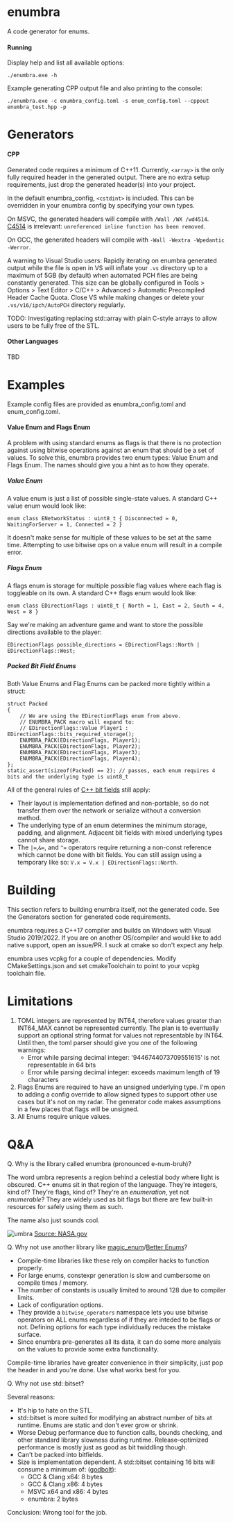 # enumbra
A code generator for enums.

#### Running
Display help and list all available options:

`./enumbra.exe -h`

Example generating CPP output file and also printing to the console:

`./enumbra.exe -c enumbra_config.toml -s enum_config.toml --cppout enumbra_test.hpp -p`

# Generators

#### CPP
Generated code requires a minimum of C++11. 
Currently, `<array>` is the only fully required header in the generated output. 
There are no extra setup requirements, just drop the generated header(s) into your project.

In the default enumbra_config, `<cstdint>` is included. This can be overridden in your enumbra config by specifying your own types.

On MSVC, the generated headers will compile with `/Wall /WX /wd4514`.
[C4514](https://docs.microsoft.com/en-us/cpp/error-messages/compiler-warnings/compiler-warning-level-4-c4514) is irrelevant: `unreferenced inline function has been removed`.

On GCC, the generated headers will compile with `-Wall -Wextra -Wpedantic -Werror`.

A warning to Visual Studio users: Rapidly iterating on enumbra generated output while the file is open in VS will inflate your `.vs` directory up to a maximum of 5GB (by default) when automated PCH files are being constantly generated. This size can be globally configured in Tools > Options > Text Editor > C/C++ > Advanced > Automatic Precompiled Header Cache Quota.
Close VS while making changes or delete your `.vs/v16/ipch/AutoPCH` directory regularly.

TODO: Investigating replacing std::array with plain C-style arrays to allow users to be fully free of the STL.

#### Other Languages
TBD

# Examples
Example config files are provided as enumbra_config.toml and enum_config.toml.

#### Value Enum and Flags Enum
A problem with using standard enums as flags is that there is no protection against using bitwise operations against an enum that should be a set of values. 
To solve this, enumbra provides two enum types: Value Enum and Flags Enum. The names should give you a hint as to how they operate.

##### Value Enum
A value enum is just a list of possible single-state values.
A standard C++ value enum would look like: 

`enum class ENetworkStatus : uint8_t { Disconnected = 0, WaitingForServer = 1, Connected = 2 }`

It doesn't make sense for multiple of these values to be set at the same time. Attempting to use bitwise ops on a value enum will result in a compile error.

##### Flags Enum
A flags enum is storage for multiple possible flag values where each flag is toggleable on its own. 
A standard C++ flags enum would look like: 

`enum class EDirectionFlags : uint8_t { North = 1, East = 2, South = 4, West = 8 }`

Say we're making an adventure game and want to store the possible directions available to the player:
```
EDirectionFlags possible_directions = EDirectionFlags::North | EDirectionFlags::West;
```

##### Packed Bit Field Enums
Both Value Enums and Flag Enums can be packed more tightly within a struct:

```
struct Packed
{
    // We are using the EDirectionFlags enum from above.
    // ENUMBRA_PACK macro will expand to:
    // EDirectionFlags::Value Player1 : EDirectionFlags::bits_required_storage();
    ENUMBRA_PACK(EDirectionFlags, Player1);
    ENUMBRA_PACK(EDirectionFlags, Player2);
    ENUMBRA_PACK(EDirectionFlags, Player3);
    ENUMBRA_PACK(EDirectionFlags, Player4);
};
static_assert(sizeof(Packed) == 2); // passes, each enum requires 4 bits and the underlying type is uint8_t
```

All of the general rules of [C++ bit fields](https://en.cppreference.com/w/cpp/language/bit_field) still apply:
* Their layout is implementation defined and non-portable, so do not transfer them over the network or serialize without a conversion method.
* The underlying type of an enum determines the minimum storage, padding, and alignment. Adjacent bit fields with mixed underlying types cannot share storage.
* The `|=`,`&=`, and `^=` operators require returning a non-const reference which cannot be done with bit fields. You can still assign using a temporary like so: `V.x = V.x | EDirectionFlags::North`.

# Building
This section refers to building enumbra itself, not the generated code. See the Generators section for generated code requirements.

enumbra requires a C++17 compiler and builds on Windows with Visual Studio 2019/2022. 
If you are on another OS/compiler and would like to add native support, open an issue/PR. I suck at cmake so don't expect any help.

enumbra uses vcpkg for a couple of dependencies. Modify CMakeSettings.json and set cmakeToolchain to point to your vcpkg toolchain file.

# Limitations
1. TOML integers are represented by INT64, therefore values greater than INT64_MAX cannot be represented currently. The plan is to eventually support an optional string format for values not representable by INT64. Until then, the toml parser should give you one of the following warnings:
	* Error while parsing decimal integer: '9446744073709551615' is not representable in 64 bits
	* Error while parsing decimal integer: exceeds maximum length of 19 characters
2. Flags Enums are required to have an unsigned underlying type. I'm open to adding a config override to allow signed types to support other use cases but it's not on my radar. The generator code makes assumptions in a few places that flags will be unsigned.
3. All Enums require unique values.

# Q&A
Q. Why is the library called enumbra (pronounced e-num-bruh)?

The word umbra represents a region behind a celestial body where light is obscured.
C++ enums sit in that region of the language. They're integers, kind of? 
They're flags, kind of? They're an *enumeration*, yet not *enumerable*? 
They are widely used as bit flags but there are few built-in resources for safely using them as such.

The name also just sounds cool.

![umbra](https://www.nasa.gov/sites/default/files/umbra-penumbra.jpg)
[Source: NASA.gov](https://www.nasa.gov/audience/forstudents/k-4/stories/umbra-and-penumbra)

Q. Why not use another library like [magic_enum](https://github.com/Neargye/magic_enum)/[Better Enums](http://aantron.github.io/better-enums/index.html)?

* Compile-time libraries like these rely on compiler hacks to function properly. 
* For large enums, constexpr generation is slow and cumbersome on compile times / memory.
* The number of constants is usually limited to around 128 due to compiler limits.
* Lack of configuration options.
* They provide a `bitwise_operators` namespace lets you use bitwise operators on ALL enums regardless of if they are inteded to be flags or not.
Defining options for each type individually reduces the mistake surface.
* Since enumbra pre-generates all its data, it can do some more analysis on the values to provide some extra functionality.

Compile-time libraries have greater convenience in their simplicity, just pop the header in and you're done. Use what works best for you.

Q. Why not use std::bitset?

Several reasons:
* It's hip to hate on the STL.
* std::bitset is more suited for modifying an abstract number of bits at runtime. Enums are static and don't ever grow or shrink.
* Worse Debug performance due to function calls, bounds checking, and other standard library slowness during runtime. Release-optimized performance is mostly just as good as bit twiddling though.
* Can't be packed into bitfields.
* Size is implementation dependent. A std::bitset containing 16 bits will consume a minimum of: ([godbolt](https://godbolt.org/z/v3vxe9oYf)):
    * GCC & Clang x64: 8 bytes
    * GCC & Clang x86: 4 bytes
    * MSVC x64 and x86: 4 bytes
    * enumbra: 2 bytes

Conclusion: Wrong tool for the job.
